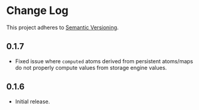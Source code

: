 # Change Log

This project adheres to [Semantic Versioning](http://semver.org/).

## 0.1.7

- Fixed issue where `computed` atoms derived from persistent atoms/maps do not properly compute values from storage engine values.

## 0.1.6

- Initial release.
